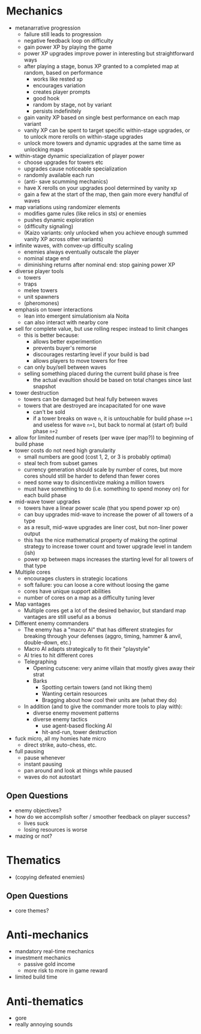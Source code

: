 # Mechanics
- metanarrative progression
  - failure still leads to progression
  - negative feedback loop on difficulty
  - gain power XP by playing the game
  - power XP upgrades improve power in interesting but straightforward ways
  - after playing a stage, bonus XP granted to a completed map at random, based on performance
    - works like rested xp
    - encourages variation
    - creates player prompts
    - good hook 
    - random by stage, not by variant
	- persists indefinitely
  - gain vanity XP based on single best performance on each map variant
  - vanity XP can be spent to target specific within-stage upgrades, or to unlock more rerolls on within-stage upgrades
  - unlock more towers and dynamic upgrades at the same time as unlocking maps
- within-stage dynamic specialization of player power
  - choose upgrades for towers etc
  - upgrades cause noticeable specialization
  - randomly available each run
  - (anti- save scumming mechanics)
  - have X rerolls on your upgrades pool determined by vanity xp
  - gain a few at the start of the map, then gain more every handful of waves
- map variations using randomizer elements
  - modifies game rules (like relics in sts) or enemies
  - pushes dynamic exploration
  - (difficulty signaling)
  - (Kaizo variants: only unlocked when you achieve enough summed vanity XP across other variants)
- infinite waves, with convex-up difficulty scaling
  - enemies always eventually outscale the player
  - nominal stage end
  - diminishing returns after nominal end: stop gaining power XP
- diverse player tools
  - towers
  - traps
  - melee towers
  - unit spawners
  - (pheromones)
- emphasis on tower interactions
  - lean into emergent simulationism ala Noita
  - can also interact with nearby core
- sell for complete value, but use rolling respec instead to limit changes
  - this is better because:
    - allows better experimention
    - prevents buyer's remorse
    - discourages restarting level if your build is bad
    - allows players to move towers for free
  - can only buy/sell between waves
  - selling something placed during the current build phase is free
    - the actual evaultion should be based on total changes since last snapshot
- tower destruction
  - towers can be damaged but heal fully between waves
  - towers that are destroyed are incapacitated for one wave
    - can't be sold
    - if a tower breaks on wave `n`, it is untouchable for build phase `n+1` and useless for wave `n+1`, but back to normal at (start of) build phase `n+2`
- allow for limited number of resets (per wave (per map?)) to beginning of build phase
- tower costs do not need high granularity
  - small numbers are good (cost 1, 2, or 3 is probably optimal)
  - steal tech from subset games
  - currency generation should scale by number of cores, but more cores should still be harder to defend than fewer cores
  - need some way to disincentivize making a million towers
  - must have something to do (i.e. something to spend money on) for each build phase
- mid-wave tower upgrades
  - towers have a linear power scale (that you spend power xp on)
  - can buy upgrades mid-wave to increase the power of all towers of a type
  - as a result, mid-wave upgrades are liner cost, but non-liner power output
  - this has the nice mathematical property of making the optimal strategy to increase tower count and tower upgrade level in tandem (ish)
  - power xp between maps increases the starting level for all towers of that type
- Multiple cores
  - encourages clusters in strategic locations
  - soft failure: you can loose a core without loosing the game
  - cores have unique support abilities
  - number of cores on a map as a difficulty tuning lever
- Map vantages
  - Multiple cores get a lot of the desired behavior, but standard map vantages are still useful as a bonus
- Different enemy commanders
  - The enemy has a "macro AI" that has different strategies for breaking through your defenses (aggro, timing, hammer & anvil, double-down, etc.)
  - Macro AI adapts strategically to fit their "playstyle"
  - AI tries to hit different cores
  - Telegraphing
    - Opening cutscene: very anime villain that mostly gives away their strat
    - Barks
      - Spotting certain towers (and not liking them)
      - Wanting certain resources
      - Bragging about how cool their units are (what they do)
  - In addition (and to give the commander more tools to play with):
    - diverse enemy movement patterns
    - diverse enemy tactics
      - use agent-based flocking AI
      - hit-and-run, tower destruction
- fuck micro, all my homies hate micro
  - direct strike, auto-chess, etc.
- full pausing
  - pause whenever
  - instant pausing
  - pan around and look at things while paused
  - waves do not autostart

## Open Questions
- enemy objectives?
- how do we accomplish softer / smoother feedback on player success?
  - lives suck
  - losing resources is worse
- mazing or not?

# Thematics
- (copying defeated enemies)

## Open Questions
- core themes?

# Anti-mechanics
- mandatory real-time mechanics
- investment mechanics
  - passive gold income
  - more risk to more in game reward
- limited build time

# Anti-thematics
- gore
- really annoying sounds
